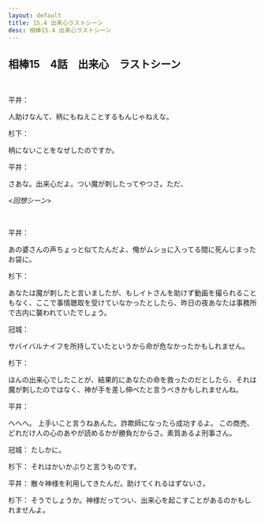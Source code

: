 ```yaml
---
layout: default
title: 15.4 出来心ラストシーン
desc: 相棒15.4 出来心ラストシーン
---
```


## 相棒15　4話　出来心　ラストシーン

<br>

平井：

人助けなんて、柄にもねえことするもんじゃねえな。
<br>

杉下：

柄にないことをなぜしたのですか。
<br>

平井：

さあな。出来心だよ。つい魔が刺したってやつさ。ただ、
<br>


<*回想シーン*>

<br>

平井：

あの婆さんの声ちょっと似てたんだよ、俺がムショに入ってる間に死んじまったお袋に。
<br>

杉下：

あなたは魔が刺したと言いましたが、もしイトさんを助けず動画を撮られることもなく、ここで事情聴取を受けていなかったとしたら、昨日の夜あなたは事務所で古内に襲われていたでしょう。
<br>

冠城：

サバイバルナイフを所持していたというから命が危なかったかもしれません。
<br>

杉下：

ほんの出来心でしたことが、結果的にあなたの命を救ったのだとしたら、それは魔が刺したのではなく、神が手を差し伸べたと言うべきかもしれませんね。
<br>

平井：

へへへ。
上手いこと言うねあんた。詐欺師になったら成功するよ。 この商売、どれだけ人の心のあやが読めるかが勝負だからさ。素質あるよ刑事さん。
<br>

冠城：
たしかに。
<br>

杉下：
それはかいかぶりと言うものです。
<br>

平井：
散々神様を利用してきたんだ。助けてくれるはずないさ。
<br>

杉下：
そうでしょうか。神様だってつい、出来心を起こすことがあるのかもしれませんよ。

